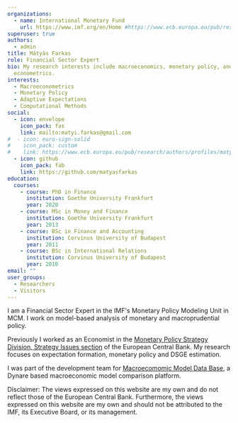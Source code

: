 ```yaml
---
organizations:
  - name: International Monetary Fund
    url: https://www.imf.org/en/Home #https://www.ecb.europa.eu/pub/research/authors/profiles/matyas-farkas.en.html
superuser: true
authors:
  - admin
title: Mátyás Farkas
role: Financial Sector Expert
bio: My research interests include macroeconomics, monetary policy, and
  econometrics.
interests:
  - Macroeconometrics
  - Monetary Policy
  - Adaptive Expectations
  - Computational Methods
social:
  - icon: envelope
    icon_pack: fas
    link: mailto:matyi.farkas@gmail.com
#  - icon: euro-sign-solid
#    icon_pack: custom
#    link: https://www.ecb.europa.eu/pub/research/authors/profiles/matyas-farkas.en.html
  - icon: github
    icon_pack: fab
    link: https://github.com/matyasfarkas
education:
  courses:
    - course: PhD in Finance
      institution: Goethe University Frankfurt
      year: 2020
    - course: MSc in Money and Finance
      institution: Goethe University Frankfurt
      year: 2013
    - course: BSc in Finance and Accounting
      institution: Corvinus University of Budapest
      year: 2011
    - course: BSc in International Relations
      institution: Corvinus University of Budapest
      year: 2010
email: ""
user_groups:
  - Researchers
  - Visitors
---
```


I am a Financial Sector Expert in the IMF's Monetary Policy Modeling Unit in MCM. I work on model-based analysis of monetary and macroprudential policy.

Previously I worked as an Economist in the [Monetary Policy Strategy Division, Strategy Issues section](https://www.ecb.europa.eu/mopo/strategy/html/index.en.html) of the European Central Bank. My research focuses on expectation formation, monetary policy and DSGE estimation.

I was part of the development team for [Macroecomomic Model Data Base](https://www.macromodelbase.com/), a Dynare based macroeconomic model comparison platform.

Disclaimer: The views expressed on this website are my own and do not reflect those of the European Central Bank. Furthermore, the views expressed on this website are my own and should not be attributed to the IMF, its Executive Board, or its management.
